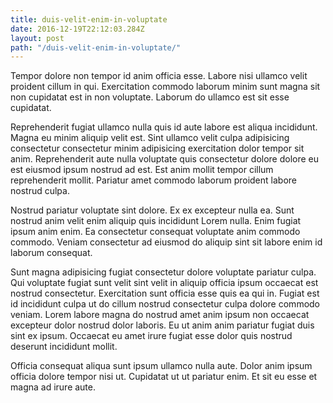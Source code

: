 ```yaml
---
title: duis-velit-enim-in-voluptate
date: 2016-12-19T22:12:03.284Z
layout: post
path: "/duis-velit-enim-in-voluptate/"
---
```


Tempor dolore non tempor id anim officia esse. Labore nisi ullamco velit proident cillum in qui. Exercitation commodo laborum minim sunt magna sit non cupidatat est in non voluptate. Laborum do ullamco est sit esse cupidatat.

Reprehenderit fugiat ullamco nulla quis id aute labore est aliqua incididunt. Magna eu minim aliquip velit est. Sint ullamco velit culpa adipisicing consectetur consectetur minim adipisicing exercitation dolor tempor sit anim. Reprehenderit aute nulla voluptate quis consectetur dolore dolore eu est eiusmod ipsum nostrud ad est. Est anim mollit tempor cillum reprehenderit mollit. Pariatur amet commodo laborum proident labore nostrud culpa.

Nostrud pariatur voluptate sint dolore. Ex ex excepteur nulla ea. Sunt nostrud anim velit enim aliquip quis incididunt Lorem nulla. Enim fugiat ipsum anim enim. Ea consectetur consequat voluptate anim commodo commodo. Veniam consectetur ad eiusmod do aliquip sint sit labore enim id laborum consequat.

Sunt magna adipisicing fugiat consectetur dolore voluptate pariatur culpa. Qui voluptate fugiat sunt velit sint velit in aliquip officia ipsum occaecat est nostrud consectetur. Exercitation sunt officia esse quis ea qui in. Fugiat est id incididunt culpa ut do cillum nostrud consectetur culpa dolore commodo veniam. Lorem labore magna do nostrud amet anim ipsum non occaecat excepteur dolor nostrud dolor laboris. Eu ut anim anim pariatur fugiat duis sint ex ipsum. Occaecat eu amet irure fugiat esse dolor quis nostrud deserunt incididunt mollit.

Officia consequat aliqua sunt ipsum ullamco nulla aute. Dolor anim ipsum officia dolore tempor nisi ut. Cupidatat ut ut pariatur enim. Et sit eu esse et magna ad irure aute.
